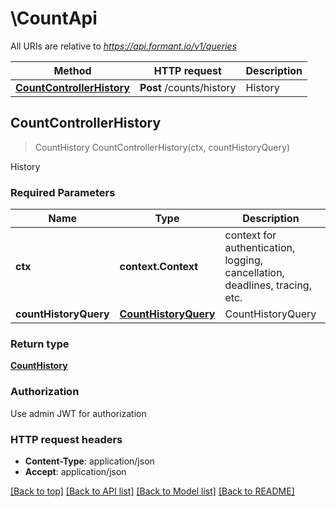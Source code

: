 # \CountApi

All URIs are relative to *https://api.formant.io/v1/queries*

Method | HTTP request | Description
------------- | ------------- | -------------
[**CountControllerHistory**](CountApi.md#CountControllerHistory) | **Post** /counts/history | History



## CountControllerHistory

> CountHistory CountControllerHistory(ctx, countHistoryQuery)

History

### Required Parameters


Name | Type | Description  | Notes
------------- | ------------- | ------------- | -------------
**ctx** | **context.Context** | context for authentication, logging, cancellation, deadlines, tracing, etc.
**countHistoryQuery** | [**CountHistoryQuery**](CountHistoryQuery.md)| CountHistoryQuery | 

### Return type

[**CountHistory**](CountHistory.md)

### Authorization

Use admin JWT for authorization

### HTTP request headers

- **Content-Type**: application/json
- **Accept**: application/json

[[Back to top]](#) [[Back to API list]](../README.md#documentation-for-api-endpoints)
[[Back to Model list]](../README.md#documentation-for-models)
[[Back to README]](../README.md)

